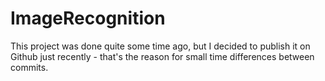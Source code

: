 # ImageRecognition
This project was done quite some time ago, but I deсided to publish it on Github just recently - that's the reason for small time differences between commits.
